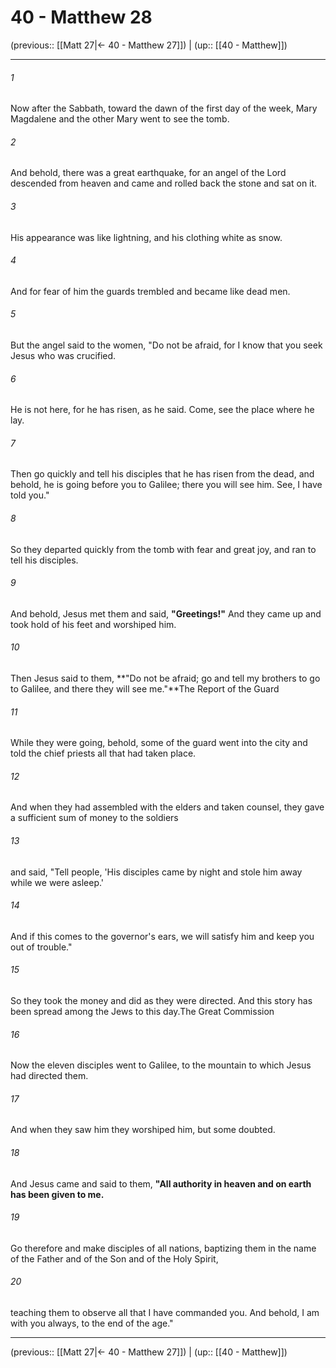 # 40 - Matthew 28

(previous:: [[Matt 27|← 40 - Matthew 27]]) | (up:: [[40 - Matthew]])

***


###### 1 
Now after the Sabbath, toward the dawn of the first day of the week, Mary Magdalene and the other Mary went to see the tomb. 

###### 2 
And behold, there was a great earthquake, for an angel of the Lord descended from heaven and came and rolled back the stone and sat on it. 

###### 3 
His appearance was like lightning, and his clothing white as snow. 

###### 4 
And for fear of him the guards trembled and became like dead men. 

###### 5 
But the angel said to the women, "Do not be afraid, for I know that you seek Jesus who was crucified. 

###### 6 
He is not here, for he has risen, as he said. Come, see the place where he lay. 

###### 7 
Then go quickly and tell his disciples that he has risen from the dead, and behold, he is going before you to Galilee; there you will see him. See, I have told you." 

###### 8 
So they departed quickly from the tomb with fear and great joy, and ran to tell his disciples. 

###### 9 
And behold, Jesus met them and said, **"Greetings!"** And they came up and took hold of his feet and worshiped him. 

###### 10 
Then Jesus said to them, **"Do not be afraid; go and tell my brothers to go to Galilee, and there they will see me."**The Report of the Guard 

###### 11 
While they were going, behold, some of the guard went into the city and told the chief priests all that had taken place. 

###### 12 
And when they had assembled with the elders and taken counsel, they gave a sufficient sum of money to the soldiers 

###### 13 
and said, "Tell people, 'His disciples came by night and stole him away while we were asleep.' 

###### 14 
And if this comes to the governor's ears, we will satisfy him and keep you out of trouble." 

###### 15 
So they took the money and did as they were directed. And this story has been spread among the Jews to this day.The Great Commission 

###### 16 
Now the eleven disciples went to Galilee, to the mountain to which Jesus had directed them. 

###### 17 
And when they saw him they worshiped him, but some doubted. 

###### 18 
And Jesus came and said to them, **"All authority in heaven and on earth has been given to me.** 

###### 19 
Go therefore and make disciples of all nations, baptizing them in the name of the Father and of the Son and of the Holy Spirit, 

###### 20 
teaching them to observe all that I have commanded you. And behold, I am with you always, to the end of the age."

***

(previous:: [[Matt 27|← 40 - Matthew 27]]) | (up:: [[40 - Matthew]])
